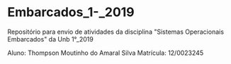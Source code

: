 # Embarcados_1-_2019
Repositório para envio de atividades da disciplina "Sistemas Operacionais Embarcados" da Unb 1°_2019

Aluno: Thompson Moutinho do Amaral Silva
Matrícula: 12/0023245
